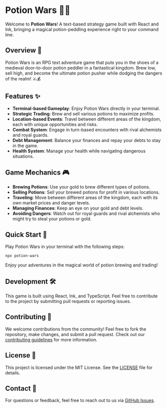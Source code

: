 # Potion Wars 🧪🏰

Welcome to **Potion Wars**! A text-based strategy game built with React and Ink, bringing a magical potion-peddling experience right to your command line.

## Overview 🌟

Potion Wars is an RPG text adventure game that puts you in the shoes of a medieval door-to-door potion peddler in a fantastical kingdom. Brew low, sell high, and become the ultimate potion pusher while dodging the dangers of the realm! ⚔️💰

## Features ✨

- **Terminal-based Gameplay**: Enjoy Potion Wars directly in your terminal.
- **Strategic Trading**: Brew and sell various potions to maximize profits.
- **Location-based Events**: Travel between different areas of the kingdom, each with unique opportunities and risks.
- **Combat System**: Engage in turn-based encounters with rival alchemists and royal guards.
- **Debt Management**: Balance your finances and repay your debts to stay in the game.
- **Health System**: Manage your health while navigating dangerous situations.

## Game Mechanics 🎮

- **Brewing Potions**: Use your gold to brew different types of potions.
- **Selling Potions**: Sell your brewed potions for profit in various locations.
- **Traveling**: Move between different areas of the kingdom, each with its own market prices and danger levels.
- **Managing Finances**: Keep an eye on your gold and debt levels.
- **Avoiding Dangers**: Watch out for royal guards and rival alchemists who might try to steal your potions or gold.

## Quick Start 🚀

Play Potion Wars in your terminal with the following steps:

```
npx potion-wars
```

Enjoy your adventures in the magical world of potion brewing and trading!

## Development 🛠️

This game is built using React, Ink, and TypeScript. Feel free to contribute to the project by submitting pull requests or reporting issues.

## Contributing 🤝

We welcome contributions from the community! Feel free to fork the repository, make changes, and submit a pull request. Check out our [contributing guidelines](CONTRIBUTING.md) for more information.

## License 📜

This project is licensed under the MIT License. See the [LICENSE](LICENSE) file for details.

## Contact 📧

For questions or feedback, feel free to reach out to us via [GitHub Issues](https://github.com/gfargo/potion-wars/issues).
